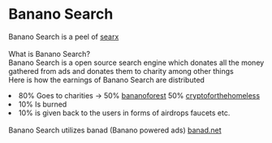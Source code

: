 # Banano Search
Banano Search is a peel of <a href="https://searx.org">searx</a>
</br>
</br>
What is Banano Search?
</br>
Banano Search is a open source search engine which donates all the money gathered from ads and donates them to charity among other things
</br>
Here is how the earnings of Banano Search are distributed
</br>
<li>
  80% Goes to charities -> 50% <a href="https://bananoforest.com ">bananoforest</a> 50%   <a href="https://cryptoforthehomeless.org/donate.html ">cryptoforthehomeless</a>  
</li>
<li>
  10% Is burned
</li>
<li>
  10% is given back to the users in forms of airdrops faucets etc.
</li>
</br>
Banano Search utilizes banad (Banano powered ads) <a href="http://banad.net">banad.net</a>


